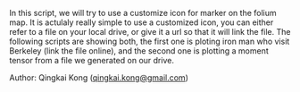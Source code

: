In this script, we will try to use a customize icon for marker on the folium map. It is actulaly really simple to use a customized icon, you can either refer to a file on your local drive, or give it a url so that it will link the file. The following scripts are showing both, the first one is ploting iron man who visit Berkeley (link the file online), and the second one is plotting a moment tensor from a file we generated on our drive.

Author: Qingkai Kong (qingkai.kong@gmail.com)